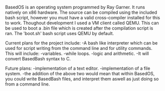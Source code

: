 BasedOS is an operating system programmed by Ray Garner.
It runs natively on x86 hardware.
The source can be compiled using the included bash script, however you must have a valid cross-compiler installed for this to work.
Thoughout development I used a VM client called QEMU. This can be used to boot a .bin file which is created after the compilation script is ran. The 'boot.sh' bash script uses QEMU by default.

Current plans for the project include:
-A bash like interpreter which can be used for script writing from the command line and for utility commands. This will include:
  -variables.
  -while loops.
  -logic and arithmetic.
-It will convert BasedBash syntax to C.

Future plans:
-implementation of a text editor.
-implementation of a file system.
-the addition of the above two would mean that within BasedOS, you could write BasedBash files, and interpret them aswell as just doing so from a command line.


